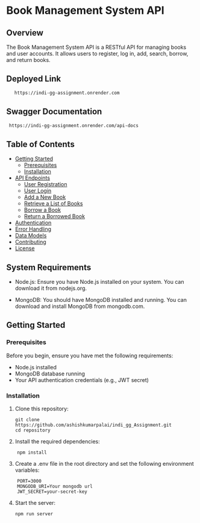 # Book Management System API

## Overview

The Book Management System API is a RESTful API for managing books and user accounts. It allows users to register, log in, add, search, borrow, and return books.

## Deployed Link

```bash
   https://indi-gg-assignment.onrender.com
```

##  Swagger Documentation

```bash
 https://indi-gg-assignment.onrender.com/api-docs
```
## Table of Contents

- [Getting Started](#getting-started)
  - [Prerequisites](#prerequisites)
  - [Installation](#installation)
- [API Endpoints](#api-endpoints)
  - [User Registration](#user-registration)
  - [User Login](#user-login)
  - [Add a New Book](#add-a-new-book)
  - [Retrieve a List of Books](#retrieve-a-list-of-books)
  - [Borrow a Book](#borrow-a-book)
  - [Return a Borrowed Book](#return-a-borrowed-book)
- [Authentication](#authentication)
- [Error Handling](#error-handling)
- [Data Models](#data-models)
- [Contributing](#contributing)
- [License](#license)

## System Requirements
- Node.js: Ensure you have Node.js installed on your system. You can download it from nodejs.org.

- MongoDB: You should have MongoDB installed and running. You can download and install MongoDB from mongodb.com.
## Getting Started

### Prerequisites

Before you begin, ensure you have met the following requirements:

- Node.js installed
- MongoDB database running
- Your API authentication credentials (e.g., JWT secret)

### Installation

1. Clone this repository:

   ```shell
   git clone https://github.com/ashishkumarpalai/indi_gg_Assignment.git
   cd repository
   ```
   
2. Install the required dependencies:

  ```shell
      npm install
  ```

3. Create a .env file in the root directory and set the following environment variables:

  ```shell
      PORT=3000
      MONGODB_URI=Your mongodb url
      JWT_SECRET=your-secret-key
  ```
4. Start the server:

   ```shell
   npm run server
   ```
